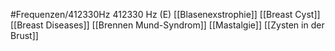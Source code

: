 #Frequenzen/412330Hz
412330 Hz (E)
[[Blasenexstrophie]]
[[Breast Cyst]]
[[Breast Diseases]]
[[Brennen Mund-Syndrom]]
[[Mastalgie]]
[[Zysten in der Brust]]
